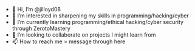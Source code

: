 - 👋 Hi, I’m @jilloyd08
- 👀 I’m interested in sharpening my skills in programming/hacking/cyber
- 🌱 I’m currently learning programming/ethical hacking/cyber security through ZerotoMastery
- 💞️ I’m looking to collaborate on projects I might learn from
- 📫 How to reach me > message through here

<!---
jilloyd08/jilloyd08 is a ✨ special ✨ repository because its `README.md` (this file) appears on your GitHub profile.
You can click the Preview link to take a look at your changes.
--->

